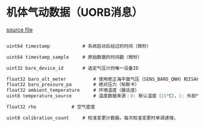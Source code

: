 # 机体气动数据（UORB消息）


[source file](https://github.com/PX4/PX4-Autopilot/blob/main/msg/VehicleAirData.msg)

```c

uint64 timestamp            # 系统启动后经过的时间（微秒）

uint64 timestamp_sample     # 原始数据的时间戳（微秒）

uint32 baro_device_id       # 选定气压计的唯一设备ID

float32 baro_alt_meter			# 使用修正海平面气压（SENS_BARO_QNH）和ISA模型计算的气压高度（米） 
float32 baro_pressure_pa		# 绝对压力（帕斯卡）
float32 ambient_temperature		# 环境温度（摄氏度）
uint8 temperature_source		# 温度数据来源：0: 默认温度（15°C），1: 外部气压计，2: 空速

float32 rho				# 空气密度

uint8 calibration_count     # 校准变更计数器。每次校准变更时单调递增。

```